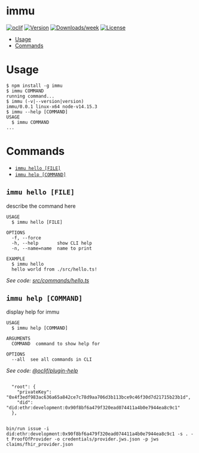 immu
====



[![oclif](https://img.shields.io/badge/cli-oclif-brightgreen.svg)](https://oclif.io)
[![Version](https://img.shields.io/npm/v/immu.svg)](https://npmjs.org/package/immu)
[![Downloads/week](https://img.shields.io/npm/dw/immu.svg)](https://npmjs.org/package/immu)
[![License](https://img.shields.io/npm/l/immu.svg)](https://github.com/elmariachi111/immu/blob/master/package.json)

<!-- toc -->
* [Usage](#usage)
* [Commands](#commands)
<!-- tocstop -->
# Usage
<!-- usage -->
```sh-session
$ npm install -g immu
$ immu COMMAND
running command...
$ immu (-v|--version|version)
immu/0.0.1 linux-x64 node-v14.15.3
$ immu --help [COMMAND]
USAGE
  $ immu COMMAND
...
```
<!-- usagestop -->
# Commands
<!-- commands -->
* [`immu hello [FILE]`](#immu-hello-file)
* [`immu help [COMMAND]`](#immu-help-command)

## `immu hello [FILE]`

describe the command here

```
USAGE
  $ immu hello [FILE]

OPTIONS
  -f, --force
  -h, --help       show CLI help
  -n, --name=name  name to print

EXAMPLE
  $ immu hello
  hello world from ./src/hello.ts!
```

_See code: [src/commands/hello.ts](https://github.com/elmariachi111/immu/blob/v0.0.1/src/commands/hello.ts)_

## `immu help [COMMAND]`

display help for immu

```
USAGE
  $ immu help [COMMAND]

ARGUMENTS
  COMMAND  command to show help for

OPTIONS
  --all  see all commands in CLI
```

_See code: [@oclif/plugin-help](https://github.com/oclif/plugin-help/blob/v3.2.1/src/commands/help.ts)_
<!-- commandsstop -->

```

  "root": {
    "privateKey": "0x4f3edf983ac636a65a842ce7c78d9aa706d3b113bce9c46f30d7d21715b23b1d",
    "did": "did:ethr:development:0x90f8bf6a479f320ead074411a4b0e7944ea8c9c1"
  },

  
bin/run issue -i did:ethr:development:0x90f8bf6a479f320ead074411a4b0e7944ea8c9c1 -s . -t ProofOfProvider -o credentials/provider.jws.json -p jws claims/fhir_provider.json

```